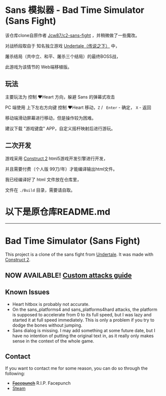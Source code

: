 # Sans 模拟器 - Bad Time Simulator (Sans Fight)

该仓库clone自原作者 [Jcw87/c2-sans-fight](https://github.com/Jcw87/c2-sans-fight) ，并稍微做了一些魔改。

对战桥段取自于 知名独立游戏 [Undertale（传说之下）](http://undertale.com/) 中，

屠杀结局（共中立、和平、屠杀三个结局）的最终BOSS战，

此游戏为该情节的 Web端移植版。

## 玩法

主要玩法为 控制 ❤Heart 方向，躲避 Sans 的弹幕式攻击

PC 端使用 上下左右方向键 控制 ❤Heart 移动，`Z` / ` Enter` - 确定， `X` - 返回

移动端滑动屏幕进行移动，但是操作较为困难。

建议下载 "游戏键盘" APP，自定义摇杆映射后进行游玩。



## 二次开发

游戏采用 [Construct 2](https://www.scirra.com/construct2) html5游戏开发引擎进行开发，

并且需要付费（个人版 99刀/年）才能编译输出html文件。

我已经编译好了 html 文件放在仓库里，

文件在 `./Build` 目录，需要请自取。



# 以下是原仓库README.md
------------

# Bad Time Simulator (Sans Fight)
This project is a clone of the sans fight from [Undertale](http://undertale.com/).
It was made with [Construct 2](https://www.scirra.com/construct2).

NOW AVAILABLE! [Custom attacks guide](Documentation/README.MD)
-----------------------------------------------------

Known Issues
------------
- Heart hitbox is probably not accurate.
- On the sans_platforms4 and sans_platforms4hard attacks, the platform is supposed to accelerate from 0 to its full speed, but I was lazy and started it at full speed immediately. This is only a problem if you try to dodge the bones without jumping.
- Sans dialog is missing. I may add something at some future date, but I have no intention of putting the original text in, as it really only makes sense in the context of the whole game.

Contact
-------
If you want to contact me for some reason, you can do so through the following:

- ~~[Facepunch](https://facepunch.com/member.php?u=13155)~~ R.I.P. Facepunch
- [Steam](http://steamcommunity.com/id/Jcw87/)
